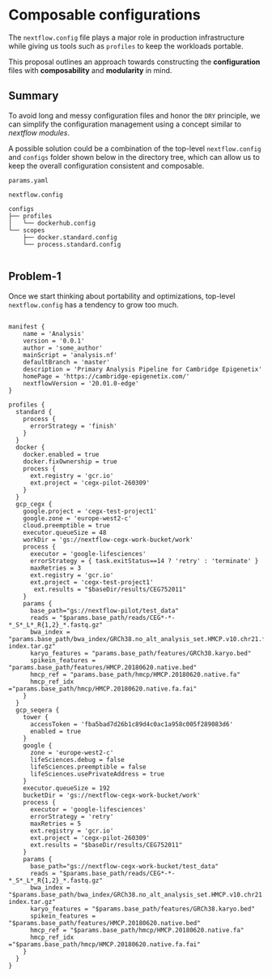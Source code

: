 # Composable configurations


The `nextflow.config` file plays a major role in production infrastructure while giving us tools such as `profiles` to keep the workloads portable.

This proposal outlines an approach towards constructing the **configuration** files with **composability** and **modularity** in mind.


## Summary

To avoid long and messy configuration files and honor the `DRY` principle, we can simplify the configuration management using a concept similar to *nextflow modules*.

A possible solution could be a combination of  the top-level `nextflow.config` and `configs` folder shown below in the directory tree, which can allow us to keep the overall configuration consistent and composable.


```
params.yaml

nextflow.config

configs
├── profiles
│   └── dockerhub.config
└── scopes
    ├── docker.standard.config
    └── process.standard.config


```


## Problem-1

Once we start thinking about portability and optimizations, top-level `nextflow.config` has a tendency to grow too much.


```nextflow

manifest {
    name = 'Analysis'
    version = '0.0.1'
    author = 'some_author'
    mainScript = 'analysis.nf'
    defaultBranch = 'master'
    description = 'Primary Analysis Pipeline for Cambridge Epigenetix'
    homePage = 'https://cambridge-epigenetix.com/'
    nextflowVersion = '20.01.0-edge'
}

profiles {
  standard {
    process {
      errorStrategy = 'finish'
    }
  }
  docker {
    docker.enabled = true
    docker.fixOwnership = true
    process {
      ext.registry = 'gcr.io'
      ext.project = 'cegx-pilot-260309'
    }
  }
  gcp_cegx {
    google.project = 'cegx-test-project1'
    google.zone = 'europe-west2-c'
    cloud.preemptible = true
    executor.queueSize = 48
    workDir = 'gs://nextflow-cegx-work-bucket/work'
    process {
      executor = 'google-lifesciences'
      errorStrategy = { task.exitStatus==14 ? 'retry' : 'terminate' }
      maxRetries = 3
      ext.registry = 'gcr.io'
      ext.project = 'cegx-test-project1'
       ext.results = "$baseDir/results/CEG752011"
    }
    params {
      base_path="gs://nextflow-pilot/test_data"
      reads = "$params.base_path/reads/CEG*-*-*_S*_L*_R{1,2}_*.fastq.gz"
      bwa_index = "params.base_path/bwa_index/GRCh38.no_alt_analysis_set.HMCP.v10.chr21.fa.bwa-index.tar.gz"
      karyo_features = "params.base_path/features/GRCh38.karyo.bed"
      spikein_features = "params.base_path/features/HMCP.20180620.native.bed"
      hmcp_ref = "params.base_path/hmcp/HMCP.20180620.native.fa"
      hmcp_ref_idx ="params.base_path/hmcp/HMCP.20180620.native.fa.fai"
    }
  }
  gcp_seqera {
    tower {
      accessToken = 'fba5bad7d26b1c89d4c0ac1a958c005f289083d6'
      enabled = true
    }
    google {
      zone = 'europe-west2-c'
      lifeSciences.debug = false
      lifeSciences.preemptible = false
      lifeSciences.usePrivateAddress = true
    }
    executor.queueSize = 192
    bucketDir = 'gs://nextflow-cegx-work-bucket/work'
    process {
      executor = 'google-lifesciences'
      errorStrategy = 'retry'
      maxRetries = 5
      ext.registry = 'gcr.io'
      ext.project = 'cegx-pilot-260309'
      ext.results = "$baseDir/results/CEG752011"
    }
    params {
      base_path="gs://nextflow-cegx-work-bucket/test_data"
      reads = "$params.base_path/reads/CEG*-*-*_S*_L*_R{1,2}_*.fastq.gz"
      bwa_index = "$params.base_path/bwa_index/GRCh38.no_alt_analysis_set.HMCP.v10.chr21.fa.bwa-index.tar.gz"
      karyo_features = "$params.base_path/features/GRCh38.karyo.bed"
      spikein_features = "$params.base_path/features/HMCP.20180620.native.bed"
      hmcp_ref = "$params.base_path/hmcp/HMCP.20180620.native.fa"
      hmcp_ref_idx ="$params.base_path/hmcp/HMCP.20180620.native.fa.fai"
    }
  }
}


```

